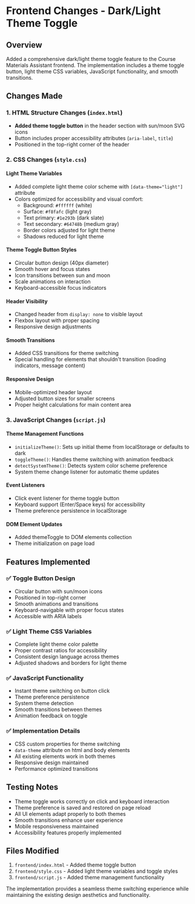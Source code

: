 # Frontend Changes - Dark/Light Theme Toggle

## Overview
Added a comprehensive dark/light theme toggle feature to the Course Materials Assistant frontend. The implementation includes a theme toggle button, light theme CSS variables, JavaScript functionality, and smooth transitions.

## Changes Made

### 1. HTML Structure Changes (`index.html`)
- **Added theme toggle button** in the header section with sun/moon SVG icons
- Button includes proper accessibility attributes (`aria-label`, `title`)
- Positioned in the top-right corner of the header

### 2. CSS Changes (`style.css`)

#### Light Theme Variables
- Added complete light theme color scheme with `[data-theme="light"]` attribute
- Colors optimized for accessibility and visual comfort:
  - Background: `#ffffff` (white)
  - Surface: `#f8fafc` (light gray)
  - Text primary: `#1e293b` (dark slate)
  - Text secondary: `#64748b` (medium gray)
  - Border colors adjusted for light theme
  - Shadows reduced for light theme

#### Theme Toggle Button Styles
- Circular button design (40px diameter)
- Smooth hover and focus states
- Icon transitions between sun and moon
- Scale animations on interaction
- Keyboard-accessible focus indicators

#### Header Visibility
- Changed header from `display: none` to visible layout
- Flexbox layout with proper spacing
- Responsive design adjustments

#### Smooth Transitions
- Added CSS transitions for theme switching
- Special handling for elements that shouldn't transition (loading indicators, message content)

#### Responsive Design
- Mobile-optimized header layout
- Adjusted button sizes for smaller screens
- Proper height calculations for main content area

### 3. JavaScript Changes (`script.js`)

#### Theme Management Functions
- `initializeTheme()`: Sets up initial theme from localStorage or defaults to dark
- `toggleTheme()`: Handles theme switching with animation feedback
- `detectSystemTheme()`: Detects system color scheme preference
- System theme change listener for automatic theme updates

#### Event Listeners
- Click event listener for theme toggle button
- Keyboard support (Enter/Space keys) for accessibility
- Theme preference persistence in localStorage

#### DOM Element Updates
- Added themeToggle to DOM elements collection
- Theme initialization on page load

## Features Implemented

### ✅ Toggle Button Design
- Circular button with sun/moon icons
- Positioned in top-right corner
- Smooth animations and transitions
- Keyboard-navigable with proper focus states
- Accessible with ARIA labels

### ✅ Light Theme CSS Variables
- Complete light theme color palette
- Proper contrast ratios for accessibility
- Consistent design language across themes
- Adjusted shadows and borders for light theme

### ✅ JavaScript Functionality
- Instant theme switching on button click
- Theme preference persistence
- System theme detection
- Smooth transitions between themes
- Animation feedback on toggle

### ✅ Implementation Details
- CSS custom properties for theme switching
- `data-theme` attribute on html and body elements
- All existing elements work in both themes
- Responsive design maintained
- Performance optimized transitions

## Testing Notes
- Theme toggle works correctly on click and keyboard interaction
- Theme preference is saved and restored on page reload
- All UI elements adapt properly to both themes
- Smooth transitions enhance user experience
- Mobile responsiveness maintained
- Accessibility features properly implemented

## Files Modified
1. `frontend/index.html` - Added theme toggle button
2. `frontend/style.css` - Added light theme variables and toggle styles
3. `frontend/script.js` - Added theme management functionality

The implementation provides a seamless theme switching experience while maintaining the existing design aesthetics and functionality.